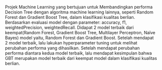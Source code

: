 Projek Machine Learning yang bertujuan untuk Membandingkan performa Decision Tree dengan algoritma machine learning lainnya, seperti Random Forest dan Gradient Boost Tree, dalam klasifikasi kualitas berlian.
Berdasarkan evaluasi model dengan parameter: accuracy, f1, weightedPrecision, weightedRecall.
Didapat 2 model terbaik dari keempat(Random Forest, Gradient Boost Tree, Multilayer Perceptron, Naïve Bayes) model yaitu, Random Forest dan Gradient Boost.
Setelah mendapat 2 model terbaik, lalu lakukan hyperparameter tuning untuk melihat perubahan performa yang dihasilkan.
Setelah mendapat perubahan performa diantara kedua model terbaik, lalu mendapat kesimpulan bahwa GBT merupakan model terbaik dari keempat model dalam klasifikasi kualitas berlian.
